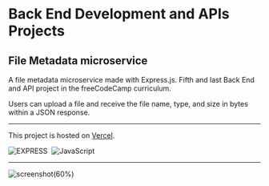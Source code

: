 # Back End Development and APIs Projects
## File Metadata microservice

A file metadata microservice made with Express.js. Fifth and last Back End and API project in the freeCodeCamp curriculum.

Users can upload a file and receive the file name, type, and size in bytes within a JSON response.

---

This project is hosted on [Vercel](https://file-metadata-microservice-chi.vercel.app/).

![EXPRESS](https://img.shields.io/badge/Express.js-fff.svg?&logo=Express&logoColor=000)&nbsp;
![JavaScript](https://img.shields.io/badge/JavaScript-f7df1e.svg?&logo=javascript&logoColor=black)&nbsp;

---

![screenshot(60%)](https://user-images.githubusercontent.com/78434326/167591461-0fc9db9f-ff14-4b37-8f43-91438227cf05.png)
